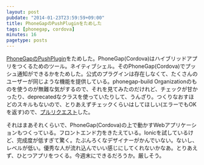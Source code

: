```yaml
---
layout: post
pubdate: "2014-01-23T23:59:59+09:00"
title: PhoneGapのPushPluginをためした
tags: [phonegap, cordova]
minutes: 16
pagetype: posts
---
```

[PhoneGapのPushPlugin][phonegap-build/PushPlugin]をためした。PhoneGap(Cordova)はハイブリッドアプリをつくるためのツール。ネイティブシェル。そのPhoneGap(Cordova)でプッシュ通知ができるかをためした。公式のプラグインは存在しなくて、たくさんのユーザーが同じような機能を提供している。phonegap-build Organizationのものを使うのが無難な気がするので、それを見てみたのだけれど、チェックが甘かったり、deprecatedなクラスを使っていたりして、うんざり。つくりなおすほどのスキルもないので、とりあえずチェックくらいはしてほしい(エラーでもOKを返す)ので、[プルリクエスト](https://github.com/phonegap-build/PushPlugin/pull/160)した。

それはまあそれくらいで、PhoneGap(Cordova)の上で動かすWebアプリケーションもつくっている。フロントエンド力をきたえている。Ionicを試しているけど、完成度が低すぎて驚く。たぶんろくなデザイナーがかんでいない。ないし、レベルが低い。優秀な人が流れ込んでいい感じにしてくれないかなあ。とりあえず、ひとつアプリをつくる。今週末にできるだろうか。厳しそう。

[phonegap-build/PushPlugin]: https://github.com/phonegap-build/PushPlugin
